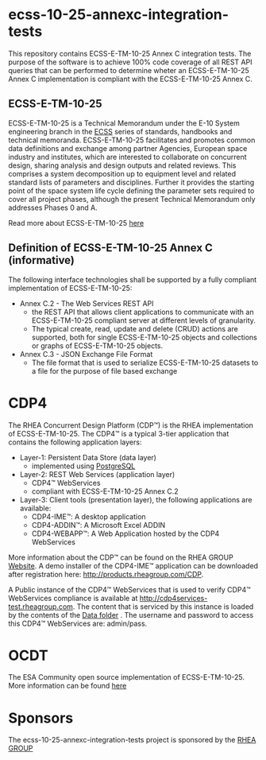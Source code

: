 # ecss-10-25-annexc-integration-tests
This repository contains ECSS-E-TM-10-25 Annex C integration tests. The purpose of the software is to achieve 100% code coverage of all REST API queries that can be performed to determine wheter an ECSS-E-TM-10-25 Annex C implementation is compliant with the ECSS-E-TM-10-25 Annex C.

## ECSS-E-TM-10-25

ECSS-E-TM-10-25 is a Technical Memorandum under the E-10 System engineering branch in the [ECSS](http://ecss.nl) series of standards, handbooks and technical memoranda. ECSS-E-TM-10-25 facilitates and promotes common data definitions and exchange among partner Agencies, European space industry and institutes, which are interested to collaborate on concurrent design, sharing analysis and design outputs and related reviews. This comprises a system decomposition up to equipment level and related standard lists of parameters and disciplines. Further it provides the starting point of the space system life cycle defining the parameter sets required to cover all project phases, although the present Technical Memorandum only addresses Phases 0 and A.

Read more about ECSS-E-TM-10-25 [here](http://ecss.nl/hbstms/ecss-e-tm-10-25a-engineering-design-model-data-exchange-cdf-20-october-2010/)

## Definition of ECSS-E-TM-10-25 Annex C (informative) 

The following interface technologies shall be supported by a fully compliant implementation of ECSS-E-TM-10-25:

* Annex C.2 - The Web Services REST API
  * the REST API that allows client applications to communicate with an ECSS-E-TM-10-25 compliant server at different levels of granularity.
  * The typical create, read, update and delete (CRUD) actions are supported, both for single ECSS-E-TM-10-25 objects and collections or graphs of ECSS-E-TM-10-25 objects.
* Annex C.3 - JSON Exchange File Format
  * The file format that is used to serialize ECSS-E-TM-10-25 datasets to a file for the purpose of file based exchange

# CDP4

The RHEA Concurrent Design Platform (CDP&trade;) is the RHEA implementation of ECSS-E-TM-10-25. The CDP4&trade; is a typical 3-tier application that contains the following application layers:
* Layer-1: Persistent Data Store (data layer)
  * implemented using [PostgreSQL](http://www.postgresql.org)
* Layer-2: REST Web Services (application layer)
  * CDP4&trade; WebServices
  * compliant with ECSS-E-TM-10-25 Annex C.2
* Layer-3: Client tools (presentation layer), the following applications are available:
  * CDP4-IME&trade;: A desktop application
  * CDP4-ADDIN&trade;: A Microsoft Excel ADDIN
  * CDP4-WEBAPP&trade;: A Web Application hosted by the CDP4 WebServices

More information about the CDP&trade; can be found on the RHEA GROUP [Website](http://www.rheagroup.com/products/cdp/). A demo installer of the CDP4-IME&trade; application can be downloaded after registration here: http://products.rheagroup.com/CDP.  

A Public instance of the CDP4&trade; WebServices that is used to verify CDP4&trade; WebServices compliance is available at http://cdp4services-test.rheagroup.com. The content that is serviced by this instance is loaded by the contents of the [Data folder](./Data/) . The username and password to access this CDP4&trade; WebServices are: admin/pass.   

# OCDT

The ESA Community open source implementation of ECSS-E-TM-10-25. More information can be found [here](https://ocdt.esa.int)

# Sponsors

The ecss-10-25-annexc-integration-tests project is sponsored by the [RHEA GROUP](http://www.rheagroup.com)